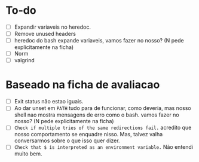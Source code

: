 # To-do

- [ ] Expandir variaveis no heredoc.
- [ ] Remove unused headers
- [ ] heredoc do bash expande variaveis, vamos fazer no nosso? (N pede explicitamente na ficha)
- [ ] Norm
- [ ] valgrind

# Baseado na ficha de avaliacao
- [ ] Exit status não estao iguais.
- [ ] Ao dar unset em `PATH` tudo para de funcionar, como deveria, mas nosso shell nao mostra mensagens de erro como o bash. vamos fazer no nosso? (N pede explicitamente na ficha)
- [ ] `Check if multiple tries of the same redirections fail.` acredito que nosso comportamento se enquadre nisso. Mas, talvez valha conversarmos sobre o que isso quer dizer.
- [ ] `Check that $ is interpreted as an environment variable.` Não entendi muito bem.
